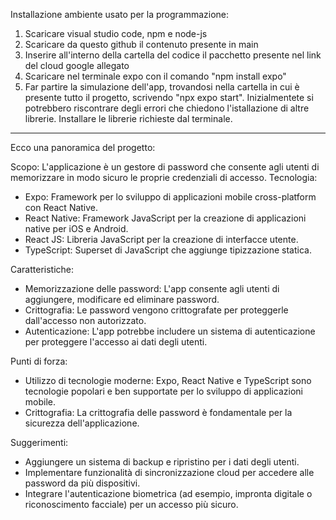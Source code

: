 Installazione ambiente usato per la programmazione:

1. Scaricare visual studio code, npm e node-js
2. Scaricare da questo github il contenuto presente in main
3. Inserire all'interno della cartella del codice il pacchetto presente nel link del cloud google allegato
4. Scaricare nel terminale expo con il comando "npm install expo"
5. Far partire la simulazione dell'app, trovandosi nella cartella in cui è presente tutto il progetto, scrivendo "npx expo start". Inizialmentete si potrebbero riscontrare degli errori che chiedono l'istallazione di altre librerie. Installare le librerie richieste dal terminale. 

****************************************************************************************************************************************************************************************************************

Ecco una panoramica del progetto:

Scopo: L'applicazione è un gestore di password che consente agli utenti di memorizzare in modo sicuro le proprie credenziali di accesso.
Tecnologia:

+ Expo: Framework per lo sviluppo di applicazioni mobile cross-platform con React Native.
+ React Native: Framework JavaScript per la creazione di applicazioni native per iOS e Android.
+ React JS: Libreria JavaScript per la creazione di interfacce utente.
+ TypeScript: Superset di JavaScript che aggiunge tipizzazione statica.

Caratteristiche:

+ Memorizzazione delle password: L'app consente agli utenti di aggiungere, modificare ed eliminare password.
+ Crittografia: Le password vengono crittografate per proteggerle dall'accesso non autorizzato.
+ Autenticazione: L'app potrebbe includere un sistema di autenticazione per proteggere l'accesso ai dati degli utenti.

Punti di forza:

+ Utilizzo di tecnologie moderne: Expo, React Native e TypeScript sono tecnologie popolari e ben supportate per lo sviluppo di applicazioni mobile.
+ Crittografia: La crittografia delle password è fondamentale per la sicurezza dell'applicazione.

Suggerimenti:

+ Aggiungere un sistema di backup e ripristino per i dati degli utenti.
+ Implementare funzionalità di sincronizzazione cloud per accedere alle password da più dispositivi.
+ Integrare l'autenticazione biometrica (ad esempio, impronta digitale o riconoscimento facciale) per un accesso più sicuro.
